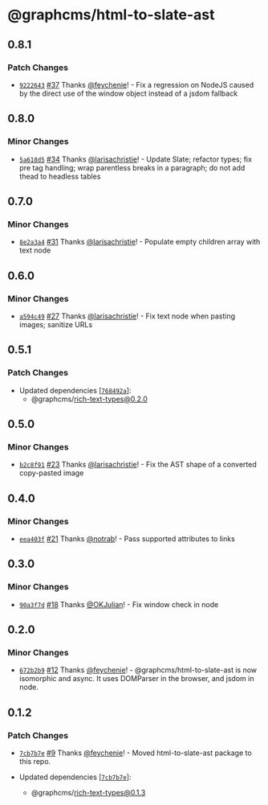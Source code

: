 # @graphcms/html-to-slate-ast

## 0.8.1

### Patch Changes

- [`9222643`](https://github.com/GraphCMS/rich-text/commit/9222643f6ac086bcca3d227138ec3deeb2af910b) [#37](https://github.com/GraphCMS/rich-text/pull/37) Thanks [@feychenie](https://github.com/feychenie)! - Fix a regression on NodeJS caused by the direct use of the window object instead of a jsdom fallback

## 0.8.0

### Minor Changes

- [`5a618d5`](https://github.com/GraphCMS/rich-text/commit/5a618d5a53703f1e0a2a76815a7f9b0f9c98df80) [#34](https://github.com/GraphCMS/rich-text/pull/34) Thanks [@larisachristie](https://github.com/larisachristie)! - Update Slate; refactor types; fix pre tag handling; wrap parentless breaks in a paragraph; do not add thead to headless tables

## 0.7.0

### Minor Changes

- [`8e2a3a4`](https://github.com/GraphCMS/rich-text/commit/8e2a3a4660176eb957977f2b01c3c26c79e54dd2) [#31](https://github.com/GraphCMS/rich-text/pull/31) Thanks [@larisachristie](https://github.com/larisachristie)! - Populate empty children array with text node

## 0.6.0

### Minor Changes

- [`a594c49`](https://github.com/GraphCMS/rich-text/commit/a594c49620fe27346f39ec3f0fd44d84927a70f7) [#27](https://github.com/GraphCMS/rich-text/pull/27) Thanks [@larisachristie](https://github.com/larisachristie)! - Fix text node when pasting images; sanitize URLs

## 0.5.1

### Patch Changes

- Updated dependencies [[`768492a`](https://github.com/GraphCMS/rich-text/commit/768492a5dd5e642cc639b82cd7e13f2ce7f2dc96)]:
  - @graphcms/rich-text-types@0.2.0

## 0.5.0

### Minor Changes

- [`b2c8f91`](https://github.com/GraphCMS/rich-text/commit/b2c8f9163abe9e1f50aaf3da5e242a8beb0efe31) [#23](https://github.com/GraphCMS/rich-text/pull/23) Thanks [@larisachristie](https://github.com/larisachristie)! - Fix the AST shape of a converted copy-pasted image

## 0.4.0

### Minor Changes

- [`eea403f`](https://github.com/GraphCMS/rich-text/commit/eea403faf1074f3532b4697296014c3c436083d0) [#21](https://github.com/GraphCMS/rich-text/pull/21) Thanks [@notrab](https://github.com/notrab)! - Pass supported attributes to links

## 0.3.0

### Minor Changes

- [`90a3f7d`](https://github.com/GraphCMS/rich-text/commit/90a3f7d6c1e135bb1d9a8e57fda49cb0e24a1c53) [#18](https://github.com/GraphCMS/rich-text/pull/18) Thanks [@OKJulian](https://github.com/OKJulian)! - Fix window check in node

## 0.2.0

### Minor Changes

- [`672b2b9`](https://github.com/GraphCMS/rich-text/commit/672b2b97566d6ecf2f9071a1fff0b2e172bdc56d) [#12](https://github.com/GraphCMS/rich-text/pull/12) Thanks [@feychenie](https://github.com/feychenie)! - @graphcms/html-to-slate-ast is now isomorphic and async. It uses DOMParser in the browser, and jsdom in node.

## 0.1.2

### Patch Changes

- [`7cb7b7e`](https://github.com/GraphCMS/rich-text-renderer/commit/7cb7b7ef78a465c54982f81c77432d001ea9645b) [#9](https://github.com/GraphCMS/rich-text-renderer/pull/9) Thanks [@feychenie](https://github.com/feychenie)! - Moved html-to-slate-ast package to this repo.

- Updated dependencies [[`7cb7b7e`](https://github.com/GraphCMS/rich-text-renderer/commit/7cb7b7ef78a465c54982f81c77432d001ea9645b)]:
  - @graphcms/rich-text-types@0.1.3
